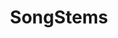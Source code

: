---
title: SongStems
crosslinks:
- IsolatedVocals
- lorde
- MultitrackTraders
- TameImpala
- TheWeeknd
- JammitStems
- megalinks
- KarmaKourt
- StemRequest
- lido
- KarmaCourt
- the1975
- PassionPit
- songstemsrequests
- xkcd
---